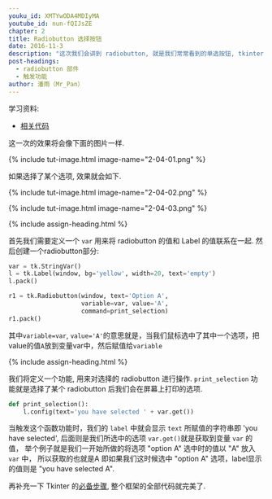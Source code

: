 ```yaml
---
youku_id: XMTYwODA4MDIyMA
youtube_id: nun-fQIJsZE
chapter: 2
title: Radiobutton 选择按钮
date: 2016-11-3
description: "这次我们会讲到 radiobutton, 就是我们常常看到的单选按钮, tkinter 来实现这个功能非常简单"
post-headings:
  - radiobutton 部件
  - 触发功能
author: 潘雨（Mr_Pan）
---
```


学习资料:
  * [相关代码](https://github.com/MorvanZhou/tutorials/blob/master/tkinterTUT/tk5_radiobutton.py)


这一次的效果将会像下面的图片一样.

{% include tut-image.html image-name="2-04-01.png" %}

如果选择了某个选项, 效果就会如下.

{% include tut-image.html image-name="2-04-02.png" %}

{% include tut-image.html image-name="2-04-03.png" %}


{% include assign-heading.html %}

首先我们需要定义一个 `var` 用来将 radiobutton 的值和 Label 的值联系在一起.
然后创建一个radiobutton部分:

```python
var = tk.StringVar()
l = tk.Label(window, bg='yellow', width=20, text='empty')
l.pack()

r1 = tk.Radiobutton(window, text='Option A',
                    variable=var, value='A',
                    command=print_selection)
r1.pack()
```

其中`variable=var`, `value='A'`的意思就是，当我们鼠标选中了其中一个选项，把value的值`A`放到变量var中，然后赋值给`variable`





{% include assign-heading.html %}

我们将定义一个功能, 用来对选择的 radiobutton 进行操作.
`print_selection` 功能就是选择了某个 radiobutton 后我们会在屏幕上打印的选项.

```python
def print_selection():
    l.config(text='you have selected ' + var.get())
```

当触发这个函数功能时，我们的 `label` 中就会显示 `text` 所赋值的字符串即 'you have selected',
后面则是我们所选中的选项 `var.get()`就是获取到变量 `var` 的值，
举个例子就是我们一开始所做的将选项 "option A" 选中时的值以 "A" 放入 `var` 中，
所以获取的也就是A 即如果我们这时候选中 "option A" 选项，label显示的值则是 "you have selected A".

再补充一下 Tkinter 的[必备步骤](https://github.com/MorvanZhou/tutorials/blob/master/tkinterTUT/tk5_radiobutton.py),
整个框架的全部代码就完美了.



